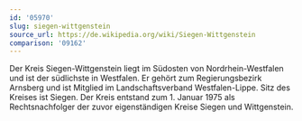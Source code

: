 ```yaml
---
id: '05970'
slug: siegen-wittgenstein
source_url: https://de.wikipedia.org/wiki/Siegen-Wittgenstein
comparison: '09162'
---
```


Der Kreis Siegen-Wittgenstein liegt im Südosten von Nordrhein-Westfalen und ist der südlichste in Westfalen. Er gehört zum Regierungsbezirk Arnsberg und ist Mitglied im Landschaftsverband Westfalen-Lippe. Sitz des Kreises ist Siegen. Der Kreis entstand zum 1. Januar 1975 als Rechtsnachfolger der zuvor eigenständigen Kreise Siegen und Wittgenstein.
